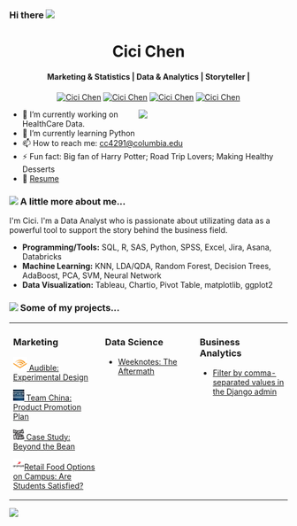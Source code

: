 ### Hi there <img src="https://media.giphy.com/media/hvRJCLFzcasrR4ia7z/giphy.gif" width="25px"> 
<p align="center"> <h1 align="center"> Cici Chen</h1> </p>
<p align="center"> <h4 align="center"> Marketing & Statistics |  Data & Analytics | Storyteller |</h4> </p>

<p align="center"><a href="https://github.com/iamcici0424" target="_blank"><img align="center" src="https://cdn0.iconfinder.com/data/icons/social-media-filled-2/24/social_media-20-512.png" alt="Cici Chen" height="40" width="40" /></a>
  <a href="https://www.linkedin.com/in/iamcici/" target="_blank"><img align="center" src="https://cdn4.iconfinder.com/data/icons/colorful-guache-social-media-logos-1/159/social-media_linkedin-512.png" alt="Cici Chen" height="35" width="35" /></a>
  <a href="https://www.notion.so/iamcici/Welcome-to-Cici-s-Project-Portfolio-45f750933f6d4cf6b6de73bf73239bca" target="_blank"><img align="center" src="https://img.icons8.com/plasticine/2x/notion.png" alt="Cici Chen" height="50" width="50" /></a>
  <a href="mailto:cc4291@columbia.edu" target="_blank"><img align="center" src="https://cdn3.iconfinder.com/data/icons/colorful-guache-social-media-logos-1/159/social-media_gmail-512.png" alt="Cici Chen" height="32" width="32" /></a>
</p>

 <a href="#"><img align="right" src=pics/pic1.png width=270>
 </a>

- 🔭 I’m currently working on HealthCare Data.
- 🌱 I’m currently learning Python
- 📫 How to reach me: cc4291@columbia.edu
- ⚡ Fun fact: Big fan of Harry Potter; Road Trip Lovers; Making Healthy Desserts
- 📝 [Resume](https://www.notion.so/iamcici/Resume-8fe8945f1d28476b8343de4e61cf46ee#b642b55f20b444dc8b509d4fcc0ef357)

### <img src="https://media.giphy.com/media/VgCDAzcKvsR6OM0uWg/giphy.gif" width="50"> A little more about me... 
I'm Cici. I'm a Data Analyst who is passionate about utilizating data as a powerful tool to support the story behind the business field.

- **Programming/Tools:** SQL, R, SAS, Python, SPSS, Excel, Jira, Asana, Databricks
- **Machine Learning:** KNN, LDA/QDA, Random Forest, Decision Trees, AdaBoost, PCA, SVM, Neural Network 
- **Data Visualization:** Tableau, Chartio, Pivot Table, matplotlib, ggplot2

###  <a href="#"><img src="https://media.giphy.com/media/VgCDAzcKvsR6OM0uWg/giphy.gif" width="50"></a> Some of my projects... 

<table><tr><td valign="top" width="33%">

### Marketing

<a href="#"><img width="25" src=pics/audible.png > [Audible: Experimental Design](https://github.com/iamcici0424/Audible_Experimental_Design) </a>
 
<a href="#"><img width="20" src=pics/team_china.jpg > [Team China: Product Promotion Plan](https://github.com/iamcici0424/Product_Promotion_Plan) </a>

<a href="#"><img width="20" src=pics/beyond_the_bean.png > [Case Study: Beyond the Bean](https://github.com/iamcici0424/Beyond_the_Bean) </a>

<a href="#"><img width="20" src=pics/armark.png >[Retail Food Options on Campus: Are Students Satisfied?](https://github.com/iamcici0424/Retail_Food_Options_on_Campus) </a>


</td><td valign="top" width="34%">

### Data Science

* [Weeknotes: The Aftermath](https://github.com/iamcici0424/Marketing-Mix-Models)

</td><td valign="top" width="33%">

### Business Analytics

* [Filter by comma-separated values in the Django admin](https://github.com/iamcici0424/Marketing-Mix-Models)

</td></tr></table>

![](https://visitor-badge.glitch.me/badge?page_id=iamcici.iamcici)




<!--
**iamcici0424/iamcici0424** is a ✨ _special_ ✨ repository because its `README.md` (this file) appears on your GitHub profile.

Here are some ideas to get you started:

- 🔭 I’m currently working on ...
- 🌱 I’m currently learning ...
- 👯 I’m looking to collaborate on ...
- 🤔 I’m looking for help with ...
- 💬 Ask me about ...
- 📫 How to reach me: ...
- 😄 Pronouns: ...
- ⚡ Fun fact: ...
-->
